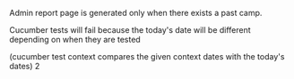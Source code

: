 Admin report page is generated only when there exists a past camp.

Cucumber tests will fail because the today's date will be different depending on when they are tested

(cucumber test context compares the given context dates with the today's dates)
2
